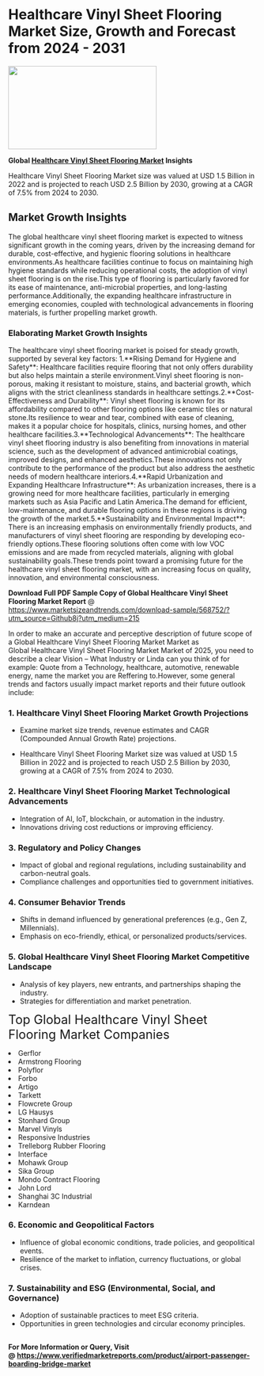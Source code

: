 <H1>Healthcare Vinyl Sheet Flooring Market Size, Growth and Forecast from 2024 - 2031</H1><img class="aligncenter size-medium wp-image-584254" src="https://thirdeyenews.in/wp-content/uploads/2024/09/Global-Market-Research-300x168.jpeg" alt="" width="300" height="168" /><p><strong>Global&nbsp;<a href="https://www.marketsizeandtrends.com/download-sample/568752/?utm_source=Github8j?utm_medium=215">Healthcare Vinyl Sheet Flooring Market</a> Insights</strong></p><p>Healthcare Vinyl Sheet Flooring Market size was valued at USD 1.5 Billion in 2022 and is projected to reach USD 2.5 Billion by 2030, growing at a CAGR of 7.5% from 2024 to 2030.</p><p><h2>Market Growth Insights</h2> The global healthcare vinyl sheet flooring market is expected to witness significant growth in the coming years, driven by the increasing demand for durable, cost-effective, and hygienic flooring solutions in healthcare environments.As healthcare facilities continue to focus on maintaining high hygiene standards while reducing operational costs, the adoption of vinyl sheet flooring is on the rise.This type of flooring is particularly favored for its ease of maintenance, anti-microbial properties, and long-lasting performance.Additionally, the expanding healthcare infrastructure in emerging economies, coupled with technological advancements in flooring materials, is further propelling market growth. <h3>Elaborating Market Growth Insights</h3> The healthcare vinyl sheet flooring market is poised for steady growth, supported by several key factors: 1.**Rising Demand for Hygiene and Safety**: Healthcare facilities require flooring that not only offers durability but also helps maintain a sterile environment.Vinyl sheet flooring is non-porous, making it resistant to moisture, stains, and bacterial growth, which aligns with the strict cleanliness standards in healthcare settings.2.**Cost-Effectiveness and Durability**: Vinyl sheet flooring is known for its affordability compared to other flooring options like ceramic tiles or natural stone.Its resilience to wear and tear, combined with ease of cleaning, makes it a popular choice for hospitals, clinics, nursing homes, and other healthcare facilities.3.**Technological Advancements**: The healthcare vinyl sheet flooring industry is also benefiting from innovations in material science, such as the development of advanced antimicrobial coatings, improved designs, and enhanced aesthetics.These innovations not only contribute to the performance of the product but also address the aesthetic needs of modern healthcare interiors.4.**Rapid Urbanization and Expanding Healthcare Infrastructure**: As urbanization increases, there is a growing need for more healthcare facilities, particularly in emerging markets such as Asia Pacific and Latin America.The demand for efficient, low-maintenance, and durable flooring options in these regions is driving the growth of the market.5.**Sustainability and Environmental Impact**: There is an increasing emphasis on environmentally friendly products, and manufacturers of vinyl sheet flooring are responding by developing eco-friendly options.These flooring solutions often come with low VOC emissions and are made from recycled materials, aligning with global sustainability goals.These trends point toward a promising future for the healthcare vinyl sheet flooring market, with an increasing focus on quality, innovation, and environmental consciousness.</p><p><span class=""><strong>Download Full PDF Sample Copy of Global Healthcare Vinyl Sheet Flooring Market Report</strong> @ <a href="https://www.marketsizeandtrends.com/download-sample/568752/?utm_source=Github8j?utm_medium=215" target="_blank">https://www.marketsizeandtrends.com/download-sample/568752/?utm_source=Github8j?utm_medium=215</a></span></p><p>In order to make an accurate and perceptive description of future scope of a Global&nbsp;Healthcare Vinyl Sheet Flooring Market Market as Global&nbsp;Healthcare Vinyl Sheet Flooring Market Market of 2025, you need to describe a clear Vision &ndash; What Industry or Linda can you think of for example: Quote from a Technology, healthcare, automotive, renewable energy, name the market you are Reffering to.However, some general trends and factors usually impact market reports and their future outlook include:</p><h3>1.&nbsp;<strong>Healthcare Vinyl Sheet Flooring Market Growth Projections</strong></h3><ul><li>Examine market size trends, revenue estimates and CAGR (Compounded Annual Growth Rate) projections.</li><li><p>Healthcare Vinyl Sheet Flooring Market size was valued at USD 1.5 Billion in 2022 and is projected to reach USD 2.5 Billion by 2030, growing at a CAGR of 7.5% from 2024 to 2030.</p></li></ul><h3>2.&nbsp;<strong>Healthcare Vinyl Sheet Flooring Market Technological Advancements</strong></h3><ul><li>Integration of AI, IoT, blockchain, or automation in the industry.</li><li>Innovations driving cost reductions or improving efficiency.</li></ul><h3>3.&nbsp;<strong>Regulatory and Policy Changes</strong></h3><ul><li>Impact of global and regional regulations, including sustainability and carbon-neutral goals.</li><li>Compliance challenges and opportunities tied to government initiatives.</li></ul><h3>4.&nbsp;<strong>Consumer Behavior Trends</strong></h3><ul><li>Shifts in demand influenced by generational preferences (e.g., Gen Z, Millennials).</li><li>Emphasis on eco-friendly, ethical, or personalized products/services.</li></ul><h3>5.&nbsp;<strong>Global Healthcare Vinyl Sheet Flooring Market Competitive Landscape</strong></h3><ul><li>Analysis of key players, new entrants, and partnerships shaping the industry.</li><li>Strategies for differentiation and market penetration.</li></ul><p data-pm-slice="1 1 []"><span style="color: inherit; font-family: inherit; font-size: 25px;">Top Global Healthcare Vinyl Sheet Flooring Market Companies</span></p><div class="" data-test-id=""><p><li>Gerflor</li><li> Armstrong Flooring</li><li> Polyflor</li><li> Forbo</li><li> Artigo</li><li> Tarkett</li><li> Flowcrete Group</li><li> LG Hausys</li><li> Stonhard Group</li><li> Marvel Vinyls</li><li> Responsive Industries</li><li> Trelleborg Rubber Flooring</li><li> Interface</li><li> Mohawk Group</li><li> Sika Group</li><li> Mondo Contract Flooring</li><li> John Lord</li><li> Shanghai 3C Industrial</li><li> Karndean</li></p></div><h3>6.&nbsp;<strong>Economic and Geopolitical Factors</strong></h3><ul><li>Influence of global economic conditions, trade policies, and geopolitical events.</li><li>Resilience of the market to inflation, currency fluctuations, or global crises.</li></ul><h3>7.&nbsp;<strong>Sustainability and ESG (Environmental, Social, and Governance)</strong></h3><ul><li>Adoption of sustainable practices to meet ESG criteria.</li><li>Opportunities in green technologies and circular economy principles.</li></ul><h2><strong style="font-size: 14px;">For More Information or Query, Visit @&nbsp;</strong><a style="background-color: #ffffff; font-size: 14px;" href="https://www.marketsizeandtrends.com/report/healthcare-vinyl-sheet-flooring-market/" target="_blank">https://www.verifiedmarketreports.com/product/airport-passenger-boarding-bridge-market</a></h2>